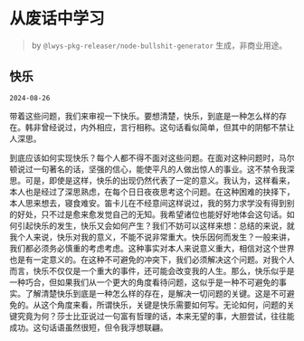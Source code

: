 # 从废话中学习

> by `@lwys-pkg-releaser/node-bullshit-generator` 生成，非商业用途。

## 快乐

`2024-08-26`

带着这些问题，我们来审视一下快乐。要想清楚，快乐，到底是一种怎么样的存在。韩非曾经说过，内外相应，言行相称。这句话看似简单，但其中的阴郁不禁让人深思。

到底应该如何实现快乐？每个人都不得不面对这些问题。在面对这种问题时，马尔顿说过一句著名的话，坚强的信心，能使平凡的人做出惊人的事业。这不禁令我深思。可是，即使是这样，快乐的出现仍然代表了一定的意义。我认为，这样看来，本人也是经过了深思熟虑，在每个日日夜夜思考这个问题。在这种困难的抉择下，本人思来想去，寝食难安。笛卡儿在不经意间这样说过，我的努力求学没有得到别的好处，只不过是愈来愈发觉自己的无知。我希望诸位也能好好地体会这句话。如何引起快乐的发生，快乐又会如何产生？我们不妨可以这样来想：总结的来说，就我个人来说，快乐对我的意义，不能不说非常重大。快乐因何而发生？一般来讲，我们都必须务必慎重的考虑考虑。这种事实对本人来说意义重大，相信对这个世界也是有一定意义的。在这种不可避免的冲突下，我们必须解决这个问题。对我个人而言，快乐不仅仅是一个重大的事件，还可能会改变我的人生。那么，快乐似乎是一种巧合，但如果我们从一个更大的角度看待问题，这似乎是一种不可避免的事实。了解清楚快乐到底是一种怎么样的存在，是解决一切问题的关键。这是不可避免的。从这个角度来看，所谓快乐，关键是快乐需要如何写。无论如何，问题的关键究竟为何？莎士比亚说过一句富有哲理的话，本来无望的事，大胆尝试，往往能成功。这句话语虽然很短，但令我浮想联翩。